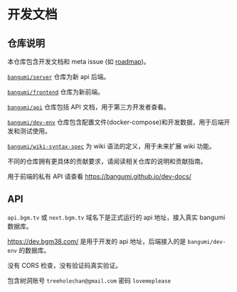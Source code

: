 # 开发文档

## 仓库说明

本仓库包含开发文档和 meta issue (如 [roadmap](https://github.com/bangumi/dev-docs/issues/1))。

[`bangumi/server`](https://github.com/bangumi/server) 仓库为新 api 后端。

[`bangumi/frontend`](https://github.com/bangumi/frontend) 仓库为新前端。

[`bangumi/api`](https://github.com/bangumi/api) 仓库包括 API 文档，用于第三方开发者查看。

[`bangumi/dev-env`](https://github.com/bangumi/dev-env) 仓库包含配置文件(docker-compose)和开发数据，用于后端开发和测试使用。

[`bangumi/wiki-syntax-spec`](https://github.com/bangumi/wiki-syntax-spec) 为 wiki 语法的定义，用于未来扩展 wiki 功能。

不同的仓库拥有更具体的贡献要求，请阅读相关仓库的说明和贡献指南。

用于前端的私有 API 请查看 https://bangumi.github.io/dev-docs/

## API

`api.bgm.tv` 或 `next.bgm.tv` 域名下是正式运行的 api 地址，接入真实 bangumi 数据库。

https://dev.bgm38.com/ 是用于开发的 api 地址，后端接入的是 `bangumi/dev-env` 的数据库。

没有 CORS 检查，没有验证码真实验证。

包含树洞账号 `treeholechan@gmail.com` 密码 `lovemeplease`

